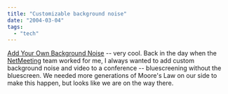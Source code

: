 ```yaml
---
title: "Customizable background noise"
date: "2004-03-04"
tags: 
  - "tech"
---
```


[Add Your Own Background Noise](http://www.gizmodo.com/archives/add_your_own_background_noise.php "Add Your Own Background Noise") -- very cool. Back in the day when the [NetMeeting](http://www.microsoft.com/windows/netmeeting/) team worked for me, I always wanted to add custom background noise and video to a conference -- bluescreening without the bluescreen. We needed more generations of Moore's Law on our side to make this happen, but looks like we are on the way there.
